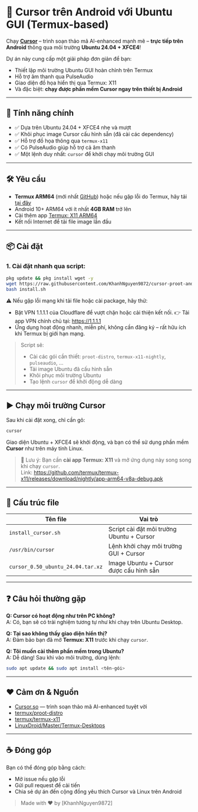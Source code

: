 # 🧠 Cursor trên Android với Ubuntu GUI (Termux-based)

Chạy **[Cursor](https://cursor.so)** – trình soạn thảo mã AI-enhanced mạnh mẽ – **trực tiếp trên Android** thông qua môi trường **Ubuntu 24.04 + XFCE4**!

Dự án này cung cấp một giải pháp đơn giản để bạn:
- Thiết lập môi trường Ubuntu GUI hoàn chỉnh trên Termux
- Hỗ trợ âm thanh qua PulseAudio
- Giao diện đồ họa hiển thị qua Termux: X11
- Và đặc biệt: **chạy được phần mềm Cursor ngay trên thiết bị Android**

---

## 🚀 Tính năng chính

- ✅ Dựa trên Ubuntu 24.04 + XFCE4 nhẹ và mượt
- ✅ Khôi phục image Cursor cấu hình sẵn (đã cài các dependency)
- ✅ Hỗ trợ đồ họa thông qua `termux-x11`
- ✅ Có PulseAudio giúp hỗ trợ cả âm thanh
- ✅ Một lệnh duy nhất: `cursor` để khởi chạy môi trường GUI

---

## 🛠️ Yêu cầu

- **Termux ARM64** (mới nhất [GitHub](https://github.com/termux/termux-app/releases/download/v0.118.2/termux-app_v0.118.2+github-debug_arm64-v8a.apk)) hoặc nếu gặp lỗi do Termux, hãy tải [tại đây](https://khanhnguyen9872.github.io/Ninja_Server_Termux/CONF_FILE/termux_0.118.apk)
- Android 10+ ARM64 với ít nhất **4GB RAM** trở lên
- Cài thêm app [Termux: X11 ARM64](https://github.com/termux/termux-x11/releases/download/nightly/app-arm64-v8a-debug.apk)
- Kết nối Internet để tải file image lần đầu

---

## 📦 Cài đặt

### 1. Cài đặt nhanh qua script:

```bash
pkg update && pkg install wget -y
wget https://raw.githubusercontent.com/KhanhNguyen9872/cursor-proot-android/refs/heads/main/install.sh
bash install.sh
```

⚠️ Nếu gặp lỗi mạng khi tải file hoặc cài package, hãy thử:
- Bật VPN 1.1.1.1 của Cloudflare để vượt chặn hoặc cải thiện kết nối.
👉 Tải app VPN chính chủ tại: https://1.1.1.1
- Ứng dụng hoạt động nhanh, miễn phí, không cần đăng ký – rất hữu ích khi Termux bị giới hạn mạng.

> Script sẽ:
> - Cài các gói cần thiết: `proot-distro`, `termux-x11-nightly`, `pulseaudio`, ...
> - Tải image Ubuntu đã cấu hình sẵn
> - Khôi phục môi trường Ubuntu
> - Tạo lệnh `cursor` để khởi động dễ dàng

---

## ▶️ Chạy môi trường Cursor

Sau khi cài đặt xong, chỉ cần gõ:

```bash
cursor
```

Giao diện Ubuntu + XFCE4 sẽ khởi động, và bạn có thể sử dụng phần mềm **Cursor** như trên máy tính Linux.

> 📱 Lưu ý: Bạn cần **cài app Termux: X11** và mở ứng dụng này song song khi chạy `cursor`.  
> Link: https://github.com/termux/termux-x11/releases/download/nightly/app-arm64-v8a-debug.apk

---

## 📂 Cấu trúc file

| Tên file                        | Vai trò                                      |
|-------------------------------|----------------------------------------------|
| `install_cursor.sh`           | Script cài đặt môi trường Ubuntu + Cursor    |
| `/usr/bin/cursor`             | Lệnh khởi chạy môi trường GUI + Cursor       |
| `cursor_0.50_ubuntu_24.04.tar.xz` | Image Ubuntu + Cursor được cấu hình sẵn |

---

## ❓ Câu hỏi thường gặp

**Q: Cursor có hoạt động như trên PC không?**  
A: Có, bạn sẽ có trải nghiệm tương tự như khi chạy trên Ubuntu Desktop.

**Q: Tại sao không thấy giao diện hiển thị?**  
A: Đảm bảo bạn đã mở **Termux: X11** trước khi chạy `cursor`.

**Q: Tôi muốn cài thêm phần mềm trong Ubuntu?**  
A: Dễ dàng! Sau khi vào môi trường, dùng lệnh:
```bash
sudo apt update && sudo apt install <tên-gói>
```

---

## ❤️ Cảm ơn & Nguồn

- [Cursor.so](https://cursor.so) — trình soạn thảo mã AI-enhanced tuyệt vời
- [termux/proot-distro](https://github.com/termux/proot-distro)
- [termux/termux-x11](https://github.com/termux/termux-x11)
- [LinuxDroid/Master/Termux-Desktops](https://github.com/LinuxDroidMaster/Termux-Desktops)

---

## ☕ Đóng góp

Bạn có thể đóng góp bằng cách:
- Mở issue nếu gặp lỗi
- Gửi pull request để cải tiến
- Chia sẻ dự án đến cộng đồng yêu thích Cursor và Linux trên Android

> Made with ❤️ by [KhanhNguyen9872]
